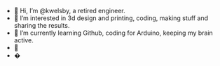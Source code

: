 - 👋 Hi, I’m @kwelsby, a retired engineer.
- 👀 I’m interested in 3d design and printing, coding, making stuff and sharing the results.
- 🌱 I’m currently learning Github, coding for Arduino, keeping my brain active.
- 💞
- �

<!---
kwelsby/kwelsby is a ✨ special ✨ repository because its `README.md` (this file) appears on your GitHub profile.
You can click the Preview link to take a look at your changes.
--->
